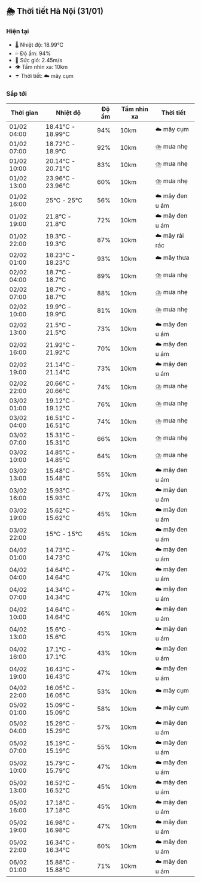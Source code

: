 ## 🌦️ Thời tiết Hà Nội (31/01)

### Hiện tại

- 🌡️ Nhiệt độ: 18.99℃
- 💦 Độ ẩm: 94%
- 💨 Sức gió: 2.45m/s
- 👁️ Tầm nhìn xa: 10km
- ☂️ Thời tiết: ☁️ mây cụm

### Sắp tới

| Thời gian | Nhiệt độ | Độ ẩm | Tầm nhìn xa | Thời tiết |
| --- | --- | --- | --- | --- |
| 01/02 04:00 | 18.41℃ - 18.99℃ | 94% | 10km | ☁️ mây cụm |
| 01/02 07:00 | 18.72℃ - 18.9℃ | 92% | 10km | ⛈️ mưa nhẹ |
| 01/02 10:00 | 20.14℃ - 20.71℃ | 83% | 10km | ⛈️ mưa nhẹ |
| 01/02 13:00 | 23.96℃ - 23.96℃ | 60% | 10km | ⛈️ mưa nhẹ |
| 01/02 16:00 | 25℃ - 25℃ | 56% | 10km | ☁️ mây đen u ám |
| 01/02 19:00 | 21.8℃ - 21.8℃ | 72% | 10km | ☁️ mây đen u ám |
| 01/02 22:00 | 19.3℃ - 19.3℃ | 87% | 10km | ☁️ mây rải rác |
| 02/02 01:00 | 18.23℃ - 18.23℃ | 93% | 10km | ☁️ mây thưa |
| 02/02 04:00 | 18.7℃ - 18.7℃ | 89% | 10km | ⛈️ mưa nhẹ |
| 02/02 07:00 | 18.7℃ - 18.7℃ | 88% | 10km | ⛈️ mưa nhẹ |
| 02/02 10:00 | 19.9℃ - 19.9℃ | 81% | 10km | ⛈️ mưa nhẹ |
| 02/02 13:00 | 21.5℃ - 21.5℃ | 73% | 10km | ☁️ mây đen u ám |
| 02/02 16:00 | 21.92℃ - 21.92℃ | 70% | 10km | ☁️ mây đen u ám |
| 02/02 19:00 | 21.14℃ - 21.14℃ | 73% | 10km | ☁️ mây đen u ám |
| 02/02 22:00 | 20.66℃ - 20.66℃ | 74% | 10km | ⛈️ mưa nhẹ |
| 03/02 01:00 | 19.12℃ - 19.12℃ | 76% | 10km | ⛈️ mưa nhẹ |
| 03/02 04:00 | 16.51℃ - 16.51℃ | 74% | 10km | ⛈️ mưa nhẹ |
| 03/02 07:00 | 15.31℃ - 15.31℃ | 66% | 10km | ⛈️ mưa nhẹ |
| 03/02 10:00 | 14.85℃ - 14.85℃ | 64% | 10km | ⛈️ mưa nhẹ |
| 03/02 13:00 | 15.48℃ - 15.48℃ | 55% | 10km | ☁️ mây đen u ám |
| 03/02 16:00 | 15.93℃ - 15.93℃ | 47% | 10km | ☁️ mây đen u ám |
| 03/02 19:00 | 15.62℃ - 15.62℃ | 45% | 10km | ☁️ mây đen u ám |
| 03/02 22:00 | 15℃ - 15℃ | 45% | 10km | ☁️ mây đen u ám |
| 04/02 01:00 | 14.73℃ - 14.73℃ | 47% | 10km | ☁️ mây đen u ám |
| 04/02 04:00 | 14.64℃ - 14.64℃ | 47% | 10km | ☁️ mây đen u ám |
| 04/02 07:00 | 14.34℃ - 14.34℃ | 47% | 10km | ☁️ mây đen u ám |
| 04/02 10:00 | 14.64℃ - 14.64℃ | 46% | 10km | ☁️ mây đen u ám |
| 04/02 13:00 | 15.6℃ - 15.6℃ | 45% | 10km | ☁️ mây đen u ám |
| 04/02 16:00 | 17.1℃ - 17.1℃ | 43% | 10km | ☁️ mây đen u ám |
| 04/02 19:00 | 16.43℃ - 16.43℃ | 47% | 10km | ☁️ mây đen u ám |
| 04/02 22:00 | 16.05℃ - 16.05℃ | 53% | 10km | ☁️ mây cụm |
| 05/02 01:00 | 15.09℃ - 15.09℃ | 58% | 10km | ☁️ mây cụm |
| 05/02 04:00 | 15.29℃ - 15.29℃ | 57% | 10km | ☁️ mây đen u ám |
| 05/02 07:00 | 15.19℃ - 15.19℃ | 55% | 10km | ☁️ mây đen u ám |
| 05/02 10:00 | 15.79℃ - 15.79℃ | 47% | 10km | ☁️ mây đen u ám |
| 05/02 13:00 | 16.52℃ - 16.52℃ | 45% | 10km | ☁️ mây đen u ám |
| 05/02 16:00 | 17.18℃ - 17.18℃ | 45% | 10km | ☁️ mây đen u ám |
| 05/02 19:00 | 16.98℃ - 16.98℃ | 47% | 10km | ☁️ mây đen u ám |
| 05/02 22:00 | 16.34℃ - 16.34℃ | 60% | 10km | ☁️ mây đen u ám |
| 06/02 01:00 | 15.88℃ - 15.88℃ | 71% | 10km | ☁️ mây đen u ám |
